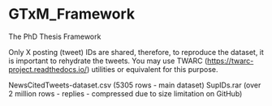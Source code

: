 # GTxM_Framework
The PhD Thesis Framework

Only X posting (tweet) IDs are shared, therefore, to reproduce the dataset, it is important to rehydrate the tweets. You may use TWARC (https://twarc-project.readthedocs.io/) utilities or equivalent for this purpose.

NewsCitedTweets-dataset.csv (5305 rows - main dataset)
SupIDs.rar (over 2 million rows - replies - compressed due to size limitation on GitHub)
